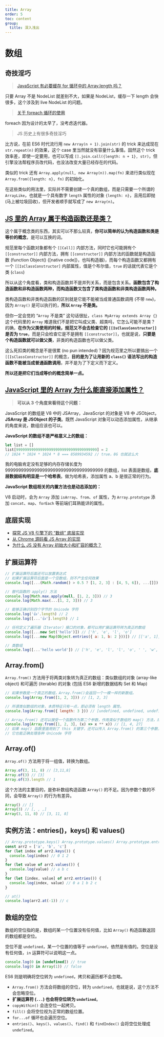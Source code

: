 ```yaml
---
title: Array
order: 5
toc: content
group:
  title: 深入浅出
---
```


# 数组

## 奇技淫巧

> [JavaScript 有必要缓存 for 循环中的 Array.length 吗？](https://www.zhihu.com/question/29714976)

只要 Array 不是 NodeList 就差别不大，如果是 NodeList，缓存一下 length 会快很多，这个涉及到 live NodeList 的问题。

> [关于 foreach 循环的使用](https://www.zhihu.com/question/556786869)

foreach 因为设计的太早了，没考虑迭代器。

> JS 历史上有很多奇技淫巧

比方说，在前 ES6 时代流行用 `new Array(n + 1).join(str)` 的 trick 来达成现在 `str.repeat(n)` 的效果，这个 case 里当然就没有容量什么事情。固然这个 trick 效率差，即使一定要用，也可以写成 `[].join.call({length: n + 1}, str)`，但引擎没法帮程序员改代码，也没法改变大量已经存在的代码。

类似的 trick 还有 `Array.apply(null, new Array(n)).map(fn)` 来进行类似现在 `Array.from({length: n}, fn)` 的初始化。

在这些类似的用法里，实际并不需要创建一个真的数组，而是只需要一个所谓的 `ArrayLike`，也就是一个具有数字 `length` 属性的对象 `{length: n}`，且用后即抛 (马上被垃圾回收)，但开发者顺手就写成了 `new Array(n)`。

## [JS 里的 Array 属于构造函数还是类？](https://www.zhihu.com/question/458323650)

这个属于概念类的东西，其实可以不那么较真，**你可以简单的认为构造函数和类是等价的概念**，是可以互换的词。

规范里每个函数对象都有个 `[[Call]]` 内部方法，同时它也可能拥有个 `[[constructor]]` 内部方法，拥有 `[[constructor]]` 内部方法的函数就是构造函数 (function Object() {[native code]}，也叫构造器)，而每个构造函数又都拥有一个 `[[IsClassConstructor]` 内部属性，值是个布尔值，`true` 的话就代表它是个类 (`class`)

所以从这个角度看，类和构造函数并不是并列关系，而是包含关系。**函数包含了构造函数和非构造函数两种，而构造函数又包含了类构造函数和非类构造函数两种。**

类构造函数和非类构造函数的区别就是它能不能被当成普通函数调用 (不带 `new`)，因为 `Array()` 是可以执行的，**所以 `Array` 不是类。**

但你一定会觉的 “`Array` 不是类” 这句话很扯，`class MyArray extends Array {}` 这个代码里的 `Array` 难道我们不是把它叫成父类、超类吗，它怎么可能不是类？的确，**在作为父类使用的时候，规范又不会去检查它的 `[[IsClassConstructor]]` 是否为 `true`**，而是只会检查它是不是拥有 `[[constructor]]`，也就是说，**只要是个构造函数就可以做父类**，非类的构造函数也可以做父类。

这么死扣类的概念是不是很累 (no pun intended)？因为规范里之所以要搞出一个 `[[IsClassConstructor]]` 的概念，**目的是为了让用新的 `class{}` 语法写出的构造函数不能被当成普通函数调用**，并不是为了下定义而下定义。

**所以还是把它们当成等价的概念简单一点。**

## [JavaScript 里的 Array 为什么能直接添加属性？](https://www.zhihu.com/question/408959053/answer/1360392908)

> **可以从 3 个角度来看待这个问题：**

JavaScript 的数组是 V8 中的 JSArray，JavaScript 的对象是 V8 中 JSObject，**JSArray 是 JSObject 的子类**。既然 JavaScript 对象可以动态添加属性，从继承的角度来说，数组应该也可以。

**JavaScript 的数组不是严格意义上的数组：**

```js
let list = []
list[9999999999999999999999999999999999999] = 2
// 1024 * 1024 * 1024 * 8 === 8589934592 // true，8G 也就这么大
```

我的电脑肯定没有足够的内存存储长度为 9999999999999999999999999999999999999 的数组，list 表面是数组，**底层数据结构明显是一个哈希表**。做为哈希表，添加属性 a、b 是很正常的行为。

**JavaScript 数组相关的内置方法也是动态添加的：**

V8 启动时，会为 `Array` 添加 `isArray`、`from`、`of` 属性，为 `Array.prototype` 添加 `concat`、`map`、`forEach` 等前端们耳熟能详的属性。

## 底层实现

- [探究 JS V8 引擎下的 “数组” 底层实现](https://zhuanlan.zhihu.com/p/96959371)
- [从 Chrome 源码看 JS Array 的实现](https://zhuanlan.zhihu.com/p/26388217)
- [为什么 JS 没有 Array 初始大小和扩容的概念？](https://www.zhihu.com/question/385711203)

## 扩展运算符

```js
// 扩展运算符后面还可以放置表达式
// 如果扩展运算符后面是一个空数组，则不产生任何效果
console.log([...(Math.random() > 0.5 ? [1, 2, 3] : [4, 5, 6]), ...[]])

// 替代函数的 apply() 方法
console.log(Math.max.apply(null, [1, 2, 3])) // 3
console.log(Math.max(...[1, 2, 3])) // 3

// 能够正确识别四个字节的 Unicode 字符
console.log('👍'.length) // 2
console.log([...'👍'].length) // 1

// 任何定义了遍历器（Iterator）接口的对象，都可以用扩展运算符转为真正的数组
console.log([...new Set('hello')]) // ['h', 'e', 'l', 'o']
console.log([...new Map(Object.entries({ a: 1, b: 2 }))]) // [['a', 1], ['b', 2]]

// 类数组
console.log([...'hello world']) // ['h', 'e', 'l', 'l', 'o', ' ', 'w', 'o', 'r', 'l', 'd']
```

## Array.from()

`Array.from()` 方法用于将两类对象转为真正的数组：类似数组的对象 (array-like object) 和可遍历 (iterable) 的对象 (包括 ES6 新增的数据结构 Set 和 Map)

```js
// 如果参数是一个真正的数组，Array.from()会返回一个一模一样的新数组。
console.log(Array.from([1, 2, 3])) // [1, 2, 3]

// 所谓类似数组的对象，本质特征只有一点，即必须有 length 属性。
console.log(Array.from({ length: 3 })) // [undefined, undefined, undefined]

// Array.from() 还可以接受一个函数作为第二个参数，作用类似于数组的 map() 方法，用来对每个元素进行处理，将处理后的值放入返回的数组。
console.log(Array.from([1, 2, 3], (x) => x ** x)) // [1, 4, 27]
// 如果 map() 函数里面用到了 this 关键字，还可以传入 Array.from() 的第三个参数，用来绑定 this
// 它也能正确处理各种 Unicode 字符
```

## Array.of()

`Array.of()` 方法用于将一组值，转换为数组。

```js
Array.of(3, 11, 8) // [3,11,8]
Array.of(3) // [3]
Array.of(3).length // 1
```

这个方法的主要目的，是弥补数组构造函数 `Array()` 的不足。因为参数个数的不同，会导致 `Array()` 的行为有差异。

```js
Array() // []
Array(3) // [, , ,]
Array(3, 11, 8) // [3, 11, 8]
```

## 实例方法：entries()，keys() 和 values()

```js
// Array.prototype.keys() Array.prototype.values() Array.prototype.entries()
const arr2 = ['a', 'b', 'c']
for (let index of arr2.keys()) {
  console.log(index) // 0 1 2
}
for (let value of arr2.values()) {
  console.log(value) // a b c
}
for (let [index, value] of arr2.entries()) {
  console.log(index, value) // 0 a 1 b 2 c
}

// at()
console.log(arr2.at(-1)) // c
```

## 数组的空位

数组的空位指的是，数组的某一个位置没有任何值，比如 `Array()` 构造函数返回的数组都是空位。

空位不是 `undefined`，某一个位置的值等于 `undefined`，依然是有值的。空位是没有任何值，`in` 运算符可以说明这一点。

```js
console.log(0 in [undefined]) // true
console.log(0 in Array(1)) // false
```

ES6 则是明确将空位转为 `undefined`，拷贝和遍历都不会忽略。

- `Array.from()` 方法会将数组的空位，转为 `undefined`，也就是说，这个方法不会忽略空位。
- **扩展运算符 (`...`) 也会将空位转为 `undefined`**。
- `copyWithin()` 会连空位一起拷贝。
- `fill()` 会将空位视为正常的数组位置。
- `for...of` 循环也会遍历空位。
- `entries()`、`keys()`、`values()`、`find()` 和 `findIndex()` 会将空位处理成 `undefined`。
